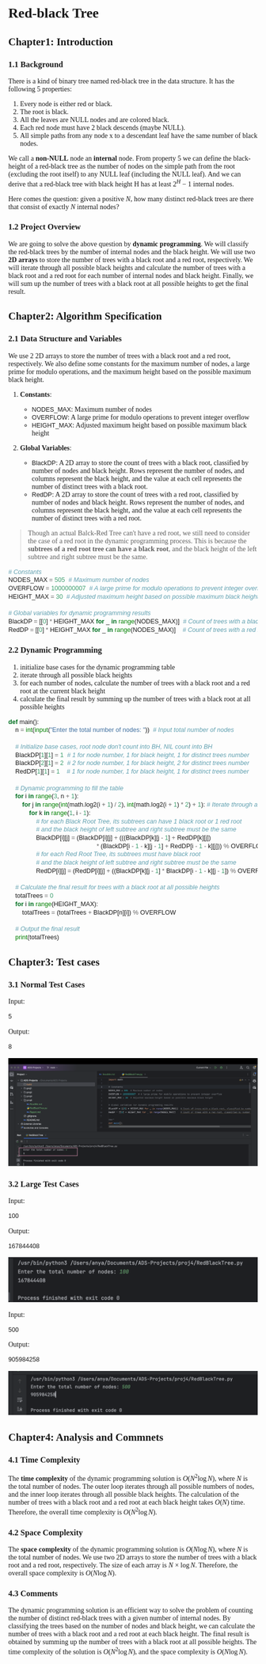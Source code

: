 <style>
body, pre {
  font-family: 'Times New Roman', serif;
}
</style>

<style>
    code {
        font-family: 'Georgia', sans-serif;
        font-size: 90%;
    }
</style>

# Red-black Tree

## Chapter1: Introduction

### 1.1 Background

There is a kind of binary tree named red-black tree in the data structure. It has the following 5 properties:

1. Every node is either red or black.
2. The root is black.
3. All the leaves are NULL nodes and are colored black.
4. Each red node must have 2 black descends (maybe NULL).
5. All simple paths from any node x to a descendant leaf have the same number of black nodes.

We call a **non-NULL** node an **internal** node. From property 5 we can define the black-height of a
red-black tree as the number of nodes on the simple path from the root (excluding the root itself)
to any NULL leaf (including the NULL leaf). And we can derive that a red-black tree with black height H has at least $2^H − 1$ internal nodes.

Here comes the question: given a positive $N$, how many distinct red-black trees are there that consist of exactly $N$ internal nodes?

### 1.2 Project Overview

We are going to solve the above question by **dynamic programming**. We will classify the red-black trees by the number of internal nodes and the black height. We will use two **2D arrays** to store the number of trees with a black root and a red root, respectively. We will iterate through all possible black heights and calculate the number of trees with a black root and a red root for each number of internal nodes and black height. Finally, we will sum up the number of trees with a black root at all possible heights to get the final result.

## Chapter2: Algorithm Specification

### 2.1 Data Structure and Variables

We use 2 2D arrays to store the number of trees with a black root and a red root, respectively. We also define some constants for the maximum number of nodes, a large prime for modulo operations, and the maximum height based on the possible maximum black height.

1. **Constants**:
   - `NODES_MAX`: Maximum number of nodes
   - `OVERFLOW`: A large prime for modulo operations to prevent integer overflow
   - `HEIGHT_MAX`: Adjusted maximum height based on possible maximum black height

2. **Global Variables**:
    - `BlackDP`: A 2D array to store the count of trees with a black root, classified by number of nodes and black height. Rows represent the number of nodes, and columns represent the black height, and the value at each cell represents the number of distinct trees with a black root.
    - `RedDP`: A 2D array to store the count of trees with a red root, classified by number of nodes and black height. Rows represent the number of nodes, and columns represent the black height, and the value at each cell represents the number of distinct trees with a red root.

> Though an actual Balck-Red Tree can't have a red root, we still need to consider the case of a red root in the dynamic programming process. This is because the **subtrees of a red root tree can have a black root**, and the black height of the left subtree and right subtree must be the same.


```python
# Constants
NODES_MAX = 505  # Maximum number of nodes
OVERFLOW = 1000000007  # A large prime for modulo operations to prevent integer overflow
HEIGHT_MAX = 30  # Adjusted maximum height based on possible maximum black height

# Global variables for dynamic programming results
BlackDP = [[0] * HEIGHT_MAX for _ in range(NODES_MAX)]  # Count of trees with a black root, classified by number of nodes and black height
RedDP = [[0] * HEIGHT_MAX for _ in range(NODES_MAX)]    # Count of trees with a red root, classified by number of nodes and black height

```

### 2.2 Dynamic Programming

1. initialize base cases for the dynamic programming table
2. iterate through all possible black heights
3. for each number of nodes, calculate the number of trees with a black root and a red root at the current black height
4. calculate the final result by summing up the number of trees with a black root at all possible heights

```python
def main():
    n = int(input("Enter the total number of nodes: "))  # Input total number of nodes

    # Initialize base cases, root node don't count into BH, NIL count into BH
    BlackDP[1][1] = 1  # 1 for node number, 1 for black height, 1 for distinct trees number
    BlackDP[2][1] = 2  # 2 for node number, 1 for black height, 2 for distinct trees number
    RedDP[1][1] = 1    # 1 for node number, 1 for black height, 1 for distinct trees number

    # Dynamic programming to fill the table
    for i in range(3, n + 1):
        for j in range(int(math.log2(i + 1) / 2), int(math.log2(i + 1) * 2) + 1): # Iterate through all possible black heights
            for k in range(1, i - 1):
                # for each Black Root Tree, its subtrees can have 1 black root or 1 red root
                # and the black height of left subtree and right subtree must be the same
                BlackDP[i][j] = (BlackDP[i][j] + (((BlackDP[k][j - 1] + RedDP[k][j])
                                                   * (BlackDP[i - 1 - k][j - 1] + RedDP[i - 1 - k][j])) % OVERFLOW)) % OVERFLOW
                # for each Red Root Tree, its subtrees must have black root
                # and the black height of left subtree and right subtree must be the same
                RedDP[i][j] = (RedDP[i][j] + ((BlackDP[k][j - 1] * BlackDP[i - 1 - k][j - 1]) % OVERFLOW)) % OVERFLOW

    # Calculate the final result for trees with a black root at all possible heights
    totalTrees = 0
    for i in range(HEIGHT_MAX):
        totalTrees = (totalTrees + BlackDP[n][i]) % OVERFLOW

    # Output the final result
    print(totalTrees)
```

## Chapter3: Test cases

### 3.1 Normal Test Cases

Input:

```txt
5
```

Output:

```txt
8
```

![alt text](image.png)

### 3.2 Large Test Cases

Input:

```txt
100
```

Output:

```txt
167844408
```

![alt text](image-2.png)

Input:

```txt
500
```

Output:

```txt
905984258
```

![alt text](image-1.png)

## Chapter4: Analysis and Commnets

### 4.1 Time Complexity

The **time complexity** of the dynamic programming solution is $O(N^2 \log N)$, where $N$ is the total number of nodes. The outer loop iterates through all possible numbers of nodes, and the inner loop iterates through all possible black heights. The calculation of the number of trees with a black root and a red root at each black height takes $O(N)$ time. Therefore, the overall time complexity is $O(N^2 \log N)$.

### 4.2 Space Complexity

The **space complexity** of the dynamic programming solution is $O(N \log N)$, where $N$ is the total number of nodes. We use two 2D arrays to store the number of trees with a black root and a red root, respectively. The size of each array is $N \times \log N$. Therefore, the overall space complexity is $O(N \log N)$.

### 4.3 Comments

The dynamic programming solution is an efficient way to solve the problem of counting the number of distinct red-black trees with a given number of internal nodes. By classifying the trees based on the number of nodes and black height, we can calculate the number of trees with a black root and a red root at each black height. The final result is obtained by summing up the number of trees with a black root at all possible heights. The time complexity of the solution is $O(N^2 \log N)$, and the space complexity is $O(N \log N)$.

